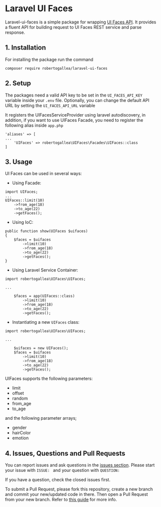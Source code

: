 # Laravel UI Faces

Laravel-ui-faces is a simple package for wrapping [UI Faces API](https://uifaces.co/). 
It provides a fluent API for building request to UI Faces REST service and parse response.

## 1. Installation
For installing the package run the command

`composer require robertogallea/laravel-ui-faces`

## 2. Setup

The packages need a valid API key to be set in the `UI_FACES_API_KEY` variable inside your `.env` file.
Optionally, you can change the default API URL by setting the `UI_FACES_API_URL` variable

It registers the UIFacesServiceProvider using laravel autodiscovery, in addition, if you want to use UIFaces Facade, 
you need to register the following alias inside `app.php`

```
'aliases' => [
...
    'UIFaces' => robertogallea\UIFaces\Facades\UIFaces::class
]
```

## 3. Usage

UI Faces can be used in several ways:

- Using Facade:
```
import UIFaces;
...
UIFaces::limit(10)
    ->from_age(18)
    ->to_age(22)
    ->getFaces();
```

- Using IoC:
```
public function show(UIFaces $uifaces)
{
    $faces = $uifaces
        ->limit(10)
        ->from_age(18)
        ->to_age(22)
        ->getFaces();    
}
```

- Using Laravel Service Container:
```
import robertogallea\UIFaces\UIFaces;

...

    $faces = app(UIFaces::class)
        ->limit(10)
        ->from_age(18)
        ->to_age(22)
        ->getFaces();
```

- Instantiating a new `UIFaces` class:
 
```
import robertogallea\UIFaces\UIFaces;

...

    $uifaces = new UIFaces();
    $faces = $uifaces
        ->limit(10)
        ->from_age(18)
        ->to_age(22)
        ->getFaces();
```

UIFaces supports the following parameters:
- limit
- offset
- random
- from_age
- to_age

and the following parameter arrays;

- gender
- hairColor
- emotion

## 4. Issues, Questions and Pull Requests

You can report issues and ask questions in the [issues section](https://github.com/robertogallea/laravel-ui-faces/issues). Please start your issue with `ISSUE: ` and your question with `QUESTION: `

If you have a question, check the closed issues first.

To submit a Pull Request, please fork this repository, create a new branch and commit your new/updated code in there. Then open a Pull Request from your new branch. Refer to [this guide](https://help.github.com/articles/about-pull-requests/) for more info.
